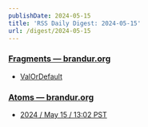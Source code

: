 ```yaml
---
publishDate: 2024-05-15
title: 'RSS Daily Digest: 2024-05-15'
url: /digest/2024-05-15
---
```


### [Fragments — brandur.org](https://brandur.org/)

  * [ValOrDefault](https://brandur.org/fragments/val-or-default)
  
### [Atoms  — brandur.org](https://brandur.org/)

  * [2024 / May 15 / 13:02 PST](https://brandur.org/atoms/gt4dglc)
  
